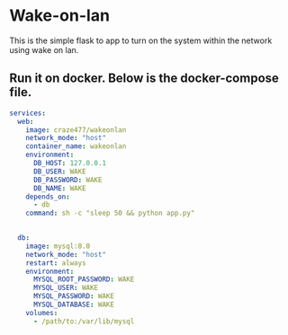 # Wake-on-lan
This is the simple flask to app to turn on the system within the network using wake on lan.


## Run it on docker. Below is the docker-compose file.

```yaml
services:
  web:
    image: craze477/wakeonlan
    network_mode: "host"
    container_name: wakeonlan
    environment:
      DB_HOST: 127.0.0.1 
      DB_USER: WAKE
      DB_PASSWORD: WAKE
      DB_NAME: WAKE
    depends_on:
      - db
    command: sh -c "sleep 50 && python app.py"
    

  db:
    image: mysql:8.0
    network_mode: "host"
    restart: always
    environment:
      MYSQL_ROOT_PASSWORD: WAKE
      MYSQL_USER: WAKE
      MYSQL_PASSWORD: WAKE
      MYSQL_DATABASE: WAKE
    volumes:
      - /path/to:/var/lib/mysql
